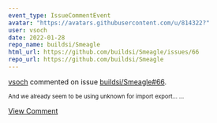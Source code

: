 ```yaml
---
event_type: IssueCommentEvent
avatar: "https://avatars.githubusercontent.com/u/814322?"
user: vsoch
date: 2022-01-28
repo_name: buildsi/Smeagle
html_url: https://github.com/buildsi/Smeagle/issues/66
repo_url: https://github.com/buildsi/Smeagle
---
```


<a href='https://github.com/vsoch' target='_blank'>vsoch</a> commented on issue <a href='https://github.com/buildsi/Smeagle/issues/66' target='_blank'>buildsi/Smeagle#66</a>.

<small>And we already seem to be using unknown for import export......</small>

<a href='https://github.com/buildsi/Smeagle/issues/66' target='_blank'>View Comment</a>